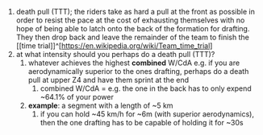 1. death pull (TTT); the riders take as hard a pull at the front as possible in order to resist the pace at the cost of exhausting themselves with no hope of being able to latch onto the back of the formation for drafting. They then drop back and leave the remainder of the team to finish the [[time trial]]^[https://en.wikipedia.org/wiki/Team_time_trial]
2. at what intensity should you perhaps do a death pull (TTT)?
	1. whatever achieves the highest **combined** W/CdA e.g. if you are aerodynamically superior to the ones drafting, perhaps do a death pull at upper Z4 and have them sprint at the end
		1. combined W/CdA = e.g. the one in the back has to only expend ~64.1% of your power
	2. **example**: a segment with a length of ~5 km
		1. if you can hold ~45 km/h for ~6m (with superior aerodynamics), then the one drafting has to be capable of holding it for ~30s